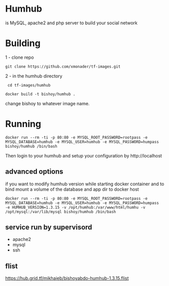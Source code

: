 # Humhub

is MySQL, apache2 and php server to build your social network 

# Building 

1 - clone repo 

```
git clone https://github.com/xmonader/tf-images.git

```

2 - in the humhub directory

` cd tf-images/humhub`

`docker build -t bishoy/humhub .`

change bishoy to whatever image name.

# Running

```
docker run --rm -ti -p 80:80 -e MYSQL_ROOT_PASSWORD=rootpass -e MYSQL_DATABASE=humhub -e MYSQL_USER=humhub -e MYSQL_PASSWORD=humpass  bishoy/humhub /bin/bash
```
Then login to your humhub and setup your configuration by http://localhost

## advanced options

if you want to modify humhub version while starting docker container and to bind mount a volume of the database and app dir to docker host

```
docker run --rm -ti -p 80:80 -e MYSQL_ROOT_PASSWORD=rootpass -e MYSQL_DATABASE=humhub -e MYSQL_USER=humhub -e MYSQL_PASSWORD=humpass  -e HUMHUB_VERSION=1.3.15 -v /opt/humhub:/var/www/html/humhu -v /opt/mysql:/var/lib/mysql bishoy/humhub /bin/bash

```
## service run by supervisord
- apache2
- mysql
- ssh

## flist 

https://hub.grid.tf/mikhaieb/bishoyabdo-humhub-1.3.15.flist
 
